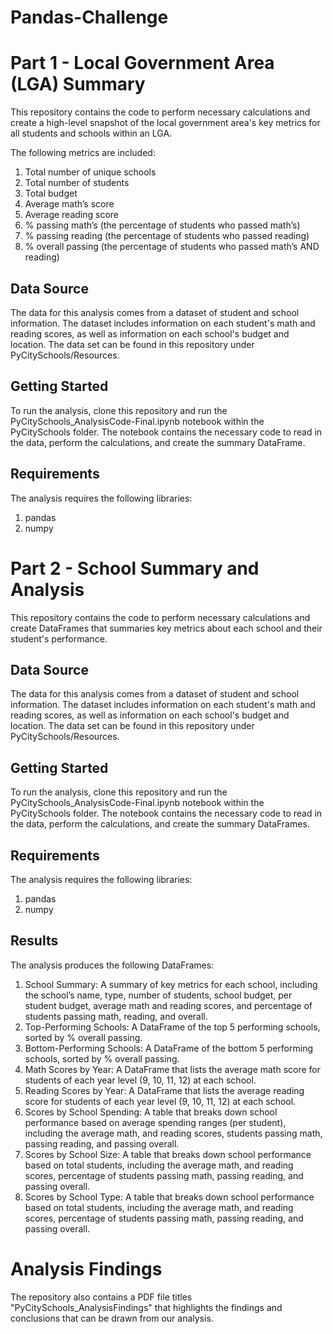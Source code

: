 # Pandas-Challenge

# Part 1 - Local Government Area (LGA) Summary
This repository contains the code to perform necessary calculations and create a high-level snapshot of the local government area's key metrics for all students and schools within an LGA. 

The following metrics are included:
1) Total number of unique schools
2) Total number of students
3) Total budget
4) Average math’s score
5) Average reading score
6) % passing math’s (the percentage of students who passed math’s)
7) % passing reading (the percentage of students who passed reading)
8) % overall passing (the percentage of students who passed math’s AND reading)

## Data Source
The data for this analysis comes from a dataset of student and school information. The dataset includes information on each student's math and reading scores, as well as information on each school's budget and location. The data set can be found in this repository under PyCitySchools/Resources.

## Getting Started
To run the analysis, clone this repository and run the PyCitySchools_AnalysisCode-Final.ipynb notebook within the PyCitySchools folder. The notebook contains the necessary code to read in the data, perform the calculations, and create the summary DataFrame.

## Requirements
The analysis requires the following libraries:
1) pandas
2) numpy


# Part 2 - School Summary and Analysis
This repository contains the code to perform necessary calculations and create DataFrames that summaries key metrics about each school and their student's performance.

## Data Source
The data for this analysis comes from a dataset of student and school information. The dataset includes information on each student's math and reading scores, as well as information on each school's budget and location. The data set can be found in this repository under PyCitySchools/Resources.

## Getting Started
To run the analysis, clone this repository and run the PyCitySchools_AnalysisCode-Final.ipynb notebook within the PyCitySchools folder. The notebook contains the necessary code to read in the data, perform the calculations, and create the summary DataFrames.

## Requirements
The analysis requires the following libraries:
1) pandas
2) numpy

## Results
The analysis produces the following DataFrames:

1) School Summary: A summary of key metrics for each school, including the school’s name, type, number of students, school budget, per student budget, average math and reading scores, and percentage of students passing math, reading, and overall.
2) Top-Performing Schools: A DataFrame of the top 5 performing schools, sorted by % overall passing.
3) Bottom-Performing Schools: A DataFrame of the bottom 5 performing schools, sorted by % overall passing.
4) Math Scores by Year: A DataFrame that lists the average math score for students of each year level (9, 10, 11, 12) at each school.
5) Reading Scores by Year: A DataFrame that lists the average reading score for students of each year level (9, 10, 11, 12) at each school.
6) Scores by School Spending: A table that breaks down school performance based on average spending ranges (per student), including the average math, and reading scores, students passing math, passing reading, and passing overall.
7) Scores by School Size: A table that breaks down school performance based on total students, including the average math, and reading scores, percentage of students passing math, passing reading, and passing overall.
8) Scores by School Type: A table that breaks down school performance based on total students, including the average math, and reading scores, percentage of students passing math, passing reading, and passing overall.

# Analysis Findings
The repository also contains a PDF file titles "PyCitySchools_AnalysisFindings" that highlights the findings and conclusions that can be drawn from our analysis.




